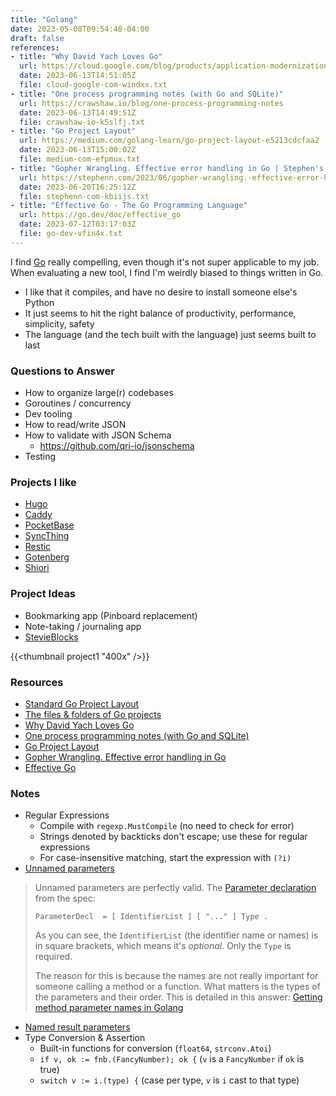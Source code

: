 ```yaml
---
title: "Golang"
date: 2023-05-08T09:54:48-04:00
draft: false
references:
- title: "Why David Yach Loves Go"
  url: https://cloud.google.com/blog/products/application-modernization/why-david-yach-loves-go
  date: 2023-06-13T14:51:05Z
  file: cloud-google-com-windxx.txt
- title: "One process programming notes (with Go and SQLite)"
  url: https://crawshaw.io/blog/one-process-programming-notes
  date: 2023-06-13T14:49:51Z
  file: crawshaw-io-k5slfj.txt
- title: "Go Project Layout"
  url: https://medium.com/golang-learn/go-project-layout-e5213cdcfaa2
  date: 2023-06-13T15:00:02Z
  file: medium-com-efpmux.txt
- title: "Gopher Wrangling. Effective error handling in Go | Stephen's Tech Blog"
  url: https://stephenn.com/2023/06/gopher-wrangling.-effective-error-handling-in-go/
  date: 2023-06-20T16:25:12Z
  file: stephenn-com-kbiijs.txt
- title: "Effective Go - The Go Programming Language"
  url: https://go.dev/doc/effective_go
  date: 2023-07-12T03:17:03Z
  file: go-dev-vfin4x.txt
---
```


I find [Go][1] really compelling, even though it's not super applicable to my job. When evaluating a new tool, I find I'm weirdly biased to things written in Go.

* I like that it compiles, and have no desire to install someone else's Python
* It just seems to hit the right balance of productivity, performance, simplicity, safety
* The language (and the tech built with the language) just seems built to last

[1]: https://go.dev/

### Questions to Answer

* How to organize large(r) codebases
* Goroutines / concurrency
* Dev tooling
* How to read/write JSON
* How to validate with JSON Schema
  * <https://github.com/qri-io/jsonschema>
* Testing

### Projects I like

* [Hugo][2]
* [Caddy][3]
* [PocketBase][4]
* [SyncThing][5]
* [Restic][6]
* [Gotenberg][7]
* [Shiori][8]

[2]: https://gohugo.io/
[3]: https://caddyserver.com/
[4]: https://pocketbase.io/
[5]: https://syncthing.net/
[6]: https://restic.net/
[7]: https://gotenberg.dev/
[8]: https://github.com/go-shiori/shiori

### Project Ideas

* Bookmarking app (Pinboard replacement)
* Note-taking / journaling app
* [StevieBlocks][9]

{{<thumbnail project1 "400x" />}}

[9]: https://gist.github.com/dce/f975cb21b50a2cf998bf7230cbf89d85

### Resources

* [Standard Go Project Layout][10]
* [The files & folders of Go projects][11]
* [Why David Yach Loves Go][12]
* [One process programming notes (with Go and SQLite)][13]
* [Go Project Layout][14]
* [Gopher Wrangling. Effective error handling in Go][15]
* [Effective Go][16]

[10]: https://github.com/golang-standards/project-layout
[11]: https://changelog.com/gotime/278
[12]: https://cloud.google.com/blog/products/application-modernization/why-david-yach-loves-go
[13]: https://crawshaw.io/blog/one-process-programming-notes
[14]: https://medium.com/golang-learn/go-project-layout-e5213cdcfaa2
[15]: https://stephenn.com/2023/06/gopher-wrangling.-effective-error-handling-in-go/
[16]: https://go.dev/doc/effective_go

### Notes

* Regular Expressions
  * Compile with `regexp.MustCompile` (no need to check for error)
  * Strings denoted by backticks don't escape; use these for regular expressions
  * For case-insensitive matching, start the expression with `(?i)`
* [Unnamed parameters][17]

> Unnamed parameters are perfectly valid. The [Parameter declaration](https://golang.org/ref/spec#ParameterDecl) from the spec:
>
> ```
> ParameterDecl  = [ IdentifierList ] [ "..." ] Type .
> ````
>
> As you can see, the `IdentifierList` (the identifier name or names) is in square brackets, which means it's _optional_. Only the `Type` is required.
>
> The reason for this is because the names are not really important for someone calling a method or a function. What matters is the types of the parameters and their order. This is detailed in this answer: [Getting method parameter names in Golang](https://stackoverflow.com/questions/31377433/getting-method-parameter-names-in-golang/31377793#31377793)

* [Named result parameters][18]
* Type Conversion & Assertion
  * Built-in functions for conversion (`float64`, `strconv.Atoi`)
  * `if v, ok := fnb.(FancyNumber); ok {` (`v` is a `FancyNumber` if `ok` is true)
  * `switch v := i.(type) {` (case per type, `v` is `i` cast to that type)


[17]: https://stackoverflow.com/a/40951013
[18]: https://go.dev/doc/effective_go#named-results
